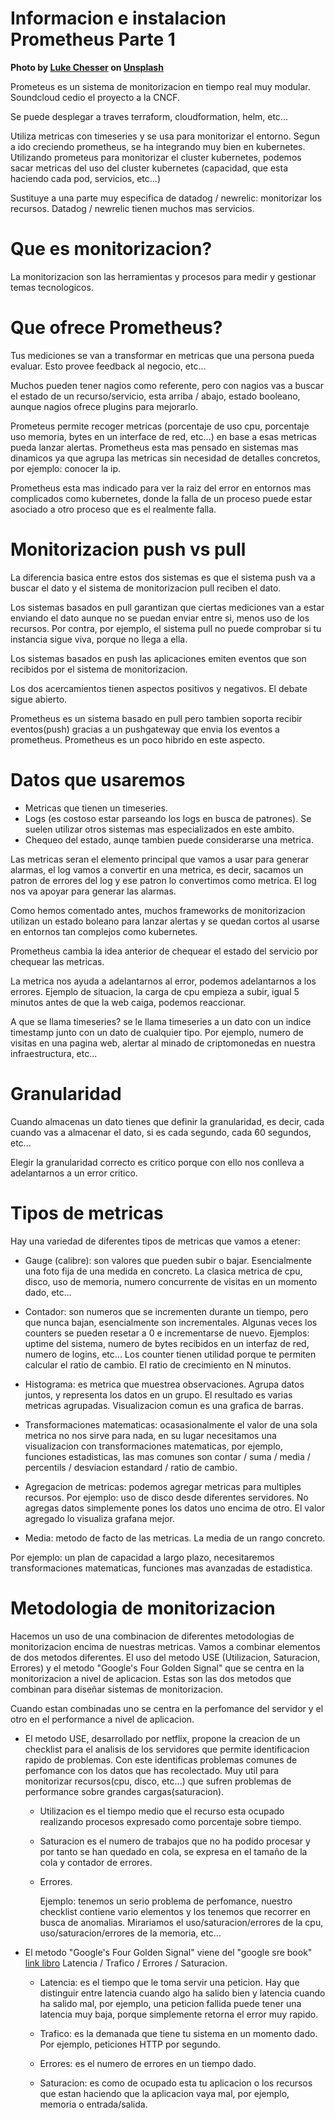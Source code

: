 # Informacion e instalacion Prometheus Parte 1

**Photo by [Luke Chesser](https://unsplash.com/@lukechesser) on [Unsplash](https://unsplash.com/photos/JKUTrJ4vK00?utm_source=unsplash&utm_medium=referral&utm_content=creditShareLink)**


Prometeus es un sistema de monitorizacion en tiempo real muy modular. Soundcloud cedio el proyecto a la CNCF.

Se puede desplegar a traves terraform, cloudformation, helm, etc...

Utiliza metricas con timeseries y se usa para monitorizar el entorno. Segun a ido creciendo prometheus, se ha integrando muy bien en kubernetes. Utilizando prometeus para monitorizar el cluster kubernetes, podemos sacar metricas del uso del cluster kubernetes (capacidad, que esta haciendo cada pod, servicios, etc...)

Sustituye a una parte muy especifica de datadog / newrelic: monitorizar los recursos. Datadog / newrelic tienen muchos mas servicios.


# Que es monitorizacion?

La monitorizacion son las herramientas y procesos para medir y gestionar temas tecnologicos.


# Que ofrece Prometheus?

Tus mediciones se van a transformar en metricas que una persona pueda evaluar. Esto provee feedback al negocio, etc...

Muchos pueden tener nagios como referente, pero con nagios vas a buscar el estado de un recurso/servicio, esta arriba / abajo, estado booleano, aunque nagios ofrece plugins para mejorarlo.

Prometeus permite recoger metricas (porcentaje de uso cpu, porcentaje uso memoria, bytes en un interface de red, etc...) en base a esas metricas pueda lanzar alertas. Prometheus esta mas pensado en sistemas mas dinamicos ya que agrupa las metricas sin necesidad de detalles concretos, por ejemplo: conocer la ip.

Prometheus esta mas indicado para ver la raiz del error en entornos mas complicados como kubernetes, donde la falla de un proceso puede estar asociado a otro proceso que es el realmente falla.


# Monitorizacion push vs pull

La diferencia basica entre estos dos sistemas es que el sistema push va a buscar el dato y el sistema de monitorizacion pull reciben el dato.

Los sistemas basados en pull garantizan que ciertas mediciones van a estar enviando el dato aunque no se puedan enviar entre si, menos uso de los recursos. Por contra, por ejemplo, el sistema pull no puede comprobar si tu instancia sigue viva, porque no llega a ella.

Los sistemas basados en push las aplicaciones emiten eventos que son recibidos por el sistema de monitorizacion.

Los dos acercamientos tienen aspectos positivos y negativos. El debate sigue abierto.

Prometheus es un sistema basado en pull pero tambien soporta recibir eventos(push) gracias a un pushgateway que envia los eventos a prometheus. Prometheus es un poco hibrido en este aspecto.

# Datos que usaremos

- Metricas que tienen un timeseries.
- Logs (es costoso estar parseando los logs en busca de patrones). Se suelen utilizar otros sistemas mas especializados en este ambito.
- Chequeo del estado, aunqe tambien puede considerarse una metrica.

Las metricas seran el elemento principal que vamos a usar para generar alarmas, el log vamos a convertir en una metrica, es decir, sacamos un patron de errores del log y ese patron lo convertimos como metrica. El log nos va apoyar para generar las alarmas.

Como hemos comentado antes, muchos frameworks de monitorizacion utilizan un estado boleano para lanzar alertas y se quedan cortos al usarse en entornos tan complejos como kubernetes.

Prometheus cambia la idea anterior de chequear el estado del servicio por chequear las metricas.

La metrica nos ayuda a adelantarnos al error, podemos adelantarnos a los errores. Ejemplo de situacion, la carga de cpu empieza a subir, igual 5 minutos antes de que la web caiga, podemos reaccionar.

A que se llama timeseries? se le llama timeseries a un dato con un indice timestamp junto con un dato de cualquier tipo. Por ejemplo, numero de visitas en una pagina web, alertar al minado de criptomonedas en nuestra infraestructura, etc...

# Granularidad

Cuando almacenas un dato tienes que definir la granularidad, es decir, cada cuando vas a almacenar el dato, si es cada segundo, cada 60 segundos, etc...

Elegir la granularidad correcto es critico porque con ello nos conlleva a adelantarnos a un error critico.


# Tipos de metricas

Hay una variedad de diferentes tipos de metricas que vamos a etener:

- Gauge (calibre): son valores que pueden subir o bajar. Esencialmente una foto fija de una medida en concreto. La clasica metrica de cpu, disco, uso de memoria, numero concurrente de visitas en un momento dado,  etc...

- Contador: son numeros que se incrementen durante un tiempo, pero que nunca bajan, esencialmente son incrementales. Algunas veces los counters se pueden resetar a 0 e incrementarse de nuevo. Ejemplos: uptime del sistema, numero de bytes recibidos en un interfaz de red, numero de logins, etc... Los counter tienen utilidad porque te permiten calcular el ratio de cambio. El ratio de crecimiento en N minutos.

- Histograma: es metrica que muestrea observaciones. Agrupa datos juntos, y representa los datos en un grupo. El resultado es varias metricas agrupadas. Visualizacion comun es una grafica de barras.

- Transformaciones matematicas: ocasasionalmente el valor de una sola metrica no nos sirve para nada, en su lugar necesitamos una visualizacion con transformaciones matematicas, por ejemplo, funciones estadisticas, las mas comunes son contar / suma / media / percentils / desviacion estandard / ratio de cambio.

- Agregacion de metricas: podemos agregar metricas para multiples recursos. Por ejemplo: uso de disco desde diferentes servidores. No agregas datos simplemente pones los datos uno encima de otro. El valor agregado lo visualiza grafana mejor.

- Media: metodo de facto de las metricas. La media de un rango concreto.

Por ejemplo: un plan de capacidad a largo plazo, necesitaremos transformaciones matematicas, funciones mas avanzadas de estadistica.

# Metodologia de monitorizacion

Hacemos un uso de una combinacion de diferentes metodologias de monitorizacion encima de nuestras metricas. Vamos a combinar elementos de dos metodos diferentes. El uso del metodo USE (Utilizacion, Saturacion, Errores) y el metodo "Google's Four Golden Signal" que se centra en la monitorizacion a nivel de aplicacion. Estas son las dos metodos que combinan para diseñar sistemas de monitorizacion.

Cuando estan combinadas uno se centra en la perfomance del servidor y el otro en el performance a nivel de aplicacion. 

- El metodo USE, desarrollado por netflix, propone la creacion de un checklist para el analisis de los servidores que permite identificacion rapido de problemas. Con este identificas problemas comunes de perfomance con los datos que has recolectado. Muy util para monitorizar recursos(cpu, disco, etc...) que sufren problemas de performance sobre grandes cargas(saturacion).

  * Utilizacion es el tiempo medio que el recurso esta ocupado realizando procesos expresado como porcentaje sobre tiempo.

  * Saturacion es el numero de trabajos que no ha podido procesar y por tanto se han quedado en cola, se expresa en el tamaño de la cola y contador de errores.

  * Errores.
  
    Ejemplo: tenemos un serio problema de perfomance, nuestro checklist contiene vario elementos y los tenemos que recorrer en busca de anomalias. Mirariamos el uso/saturacion/errores de la cpu, uso/saturacion/errores de la memoria, etc...

- El metodo "Google's Four Golden Signal" viene del "google sre book" [link libro](https://sre.google/sre-book/monitoring-distributed-systems/) Latencia / Trafico / Errores / Saturacion.

  * Latencia: es el tiempo que le toma servir una peticion. Hay que distinguir entre latencia cuando algo ha salido bien y latencia cuando ha salido mal, por ejemplo, una peticion fallida puede tener una latencia muy baja, porque simplemente retorna el error muy rapido.

  * Trafico: es la demanada que tiene tu sistema en un momento dado. Por ejemplo, peticiones HTTP por segundo.

  * Errores: es el numero de errores en un tiempo dado.
  * Saturacion: es como de ocupado esta tu aplicacion o los recursos que estan haciendo que la aplicacion vaya mal, por ejemplo, memoria o entrada/salida.








